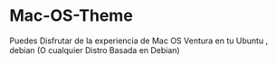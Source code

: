 # Mac-OS-Theme
Puedes Disfrutar de la experiencia de Mac OS Ventura en tu Ubuntu , debian (O cualquier Distro Basada en Debian)
